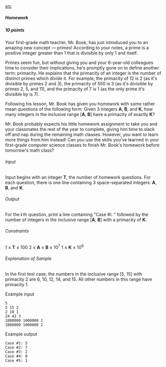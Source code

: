 [src](https://www.facebook.com/hackercup/problems.php?pid=582396081891255&round=344496159068801)

##### Homework

##### 10 points

Your first-grade math teacher, Mr. Book, has just introduced you to an amazing new concept — primes! According to your notes, a prime is a positive integer greater than 1 that is divisible by only 1 and itself.

Primes seem fun, but without giving you and your 6-year-old colleagues time to consider their implications, he's promptly gone on to define another term: primacity. He explains that the primacity of an integer is the number of distinct primes which divide it. For example, the primacity of 12 is 2 (as it's divisible by primes 2 and 3), the primacity of 550 is 3 (as it's divisible by primes 2, 5, and 11), and the primacity of 7 is 1 (as the only prime it's divisible by is 7).

Following his lesson, Mr. Book has given you homework with some rather mean questions of the following form: Given 3 integers **A**, **B**, and **K**, how many integers in the inclusive range [**A**, **B**] have a primacity of exactly **K**?

Mr. Book probably expects his little homework assignment to take you and your classmates the rest of the year to complete, giving him time to slack off and nap during the remaining math classes. However, you want to learn more things from him instead! Can you use the skills you've learned in your first-grade computer science classes to finish Mr. Book's homework before tomorrow's math class?

###### Input

Input begins with an integer **T**, the number of homework questions. For each question, there is one line containing 3 space-separated integers: **A**, **B**, and **K**.

###### Output

For the **i** th question, print a line containing "Case #i: " followed by the number of integers in the inclusive range [**A**, **B**] with a primacity of **K**.

###### Constraints

1 ≤ **T** ≤ 100 
2 ≤ **A** ≤ **B** ≤ 10<sup>7</sup> 
1 ≤ **K** ≤ 10<sup>9</sup> 

###### Explanation of Sample

In the first test case, the numbers in the inclusive range [5, 15] with primacity 2 are 6, 10, 12, 14, and 15. All other numbers in this range have primacity 1.

Example input

```
5
5 15 2
2 10 1
24 42 3
1000000 1000000 1
1000000 1000000 2
```

Example output

```
Case #1: 5
Case #2: 7
Case #3: 2
Case #4: 0
Case #5: 1
```
